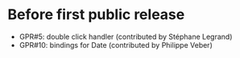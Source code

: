 Before first public release
===========================

 - GPR#5: double click handler (contributed by Stéphane Legrand)
 - GPR#10: bindings for Date (contributed by Philippe Veber)


<!-- Local Variables:  -->
<!-- coding: utf-8     -->
<!-- End:              -->
